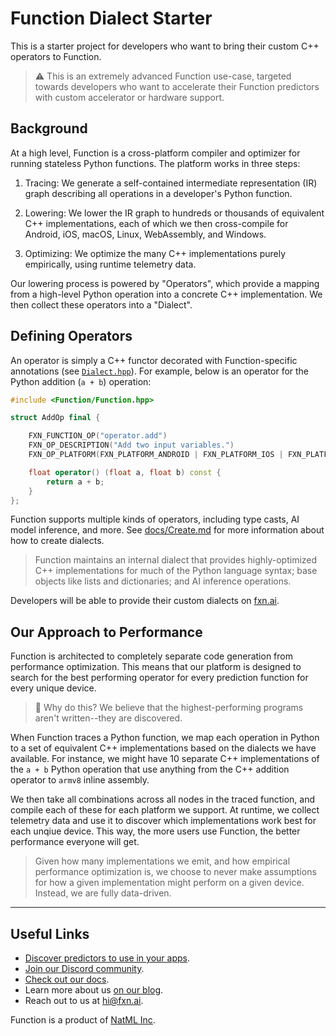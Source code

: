 # Function Dialect Starter
This is a starter project for developers who want to bring their custom C++ operators to Function.

> ⚠️ This is an extremely advanced Function use-case, targeted towards developers who want to accelerate their Function predictors with custom accelerator or hardware support.

## Background
At a high level, Function is a cross-platform compiler and optimizer for running stateless Python functions. The platform works in three steps:

1. Tracing: We generate a self-contained intermediate representation (IR) graph describing all operations in a developer's Python function.

2. Lowering: We lower the IR graph to hundreds or thousands of equivalent C++ implementations, each of which we then cross-compile for Android, iOS, macOS, Linux, WebAssembly, and Windows.

3. Optimizing: We optimize the many C++ implementations purely empirically, using runtime telemetry data.

Our lowering process is powered by "Operators", which provide a mapping from a high-level Python operation into a concrete C++ implementation. We then collect these operators into a "Dialect".

## Defining Operators
An operator is simply a C++ functor decorated with Function-specific annotations (see [`Dialect.hpp`](https://github.com/fxnai/fxnc/blob/main/cxx/Dialect.hpp)). For example, below is an operator for the Python addition (`a + b`) operation:

```cpp
#include <Function/Function.hpp>

struct AddOp final {

    FXN_FUNCTION_OP("operator.add")
    FXN_OP_DESCRIPTION("Add two input variables.")
    FXN_OP_PLATFORM(FXN_PLATFORM_ANDROID | FXN_PLATFORM_IOS | FXN_PLATFORM_WASM)

    float operator() (float a, float b) const {
        return a + b;
    }
};
```

Function supports multiple kinds of operators, including type casts, AI model inference, and more. See [docs/Create.md](docs/Create.md) for more information about how to create dialects.

> Function maintains an internal dialect that provides highly-optimized C++ implementations for much of the Python language syntax; base objects like lists and dictionaries; and AI inference operations.

Developers will be able to provide their custom dialects on [fxn.ai](https://fxn.ai).

## Our Approach to Performance
Function is architected to completely separate code generation from performance optimization. This means that our platform is designed to search for the best performing operator for every prediction function for every unique device.

> 🤔 Why do this? We believe that the highest-performing programs aren't written--they are discovered.

When Function traces a Python function, we map each operation in Python to a set of equivalent C++ implementations based on the dialects we have available. For instance, we might have 10 separate C++ implementations of the `a + b` Python operation that use anything from the C++ addition operator to `armv8` inline assembly.

We then take all combinations across all nodes in the traced function, and compile each of these for each platform we support. At runtime, we collect telemetry data and use it to discover which implementations work best for each unqiue device. This way, the more users use Function, the better performance everyone will get.

> Given how many implementations we emit, and how empirical performance optimization is, we choose to never make assumptions for how a given implementation might perform on a given device. Instead, we are fully data-driven.

___

## Useful Links
- [Discover predictors to use in your apps](https://fxn.ai/explore).
- [Join our Discord community](https://fxn.ai/community).
- [Check out our docs](https://docs.fxn.ai).
- Learn more about us [on our blog](https://blog.fxn.ai).
- Reach out to us at [hi@fxn.ai](mailto:hi@fxn.ai).

Function is a product of [NatML Inc](https://github.com/natmlx).